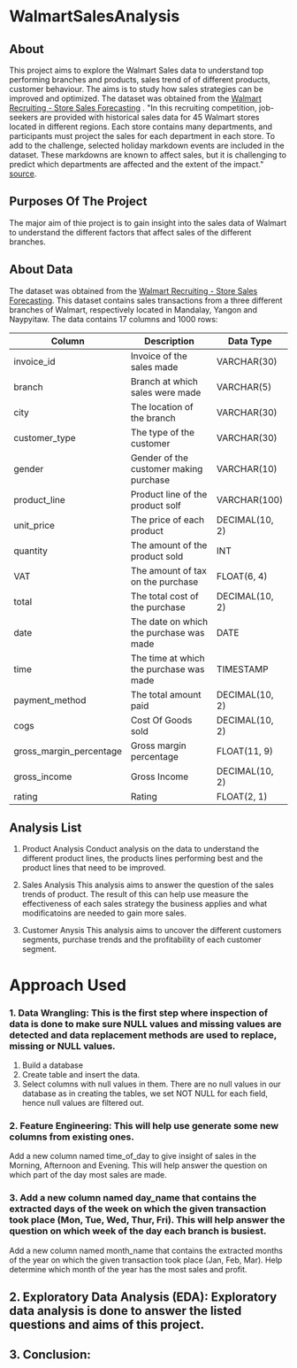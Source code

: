 # WalmartSalesAnalysis

## About
This project aims to explore the Walmart Sales data to understand top performing branches and products, sales trend of of different products, customer behaviour. The aims is to study how sales strategies can be improved and optimized. The dataset was obtained from the [Walmart Recruiting - Store Sales Forecasting](https://www.kaggle.com/c/walmart-recruiting-store-sales-forecasting) .
"In this recruiting competition, job-seekers are provided with historical sales data for 45 Walmart stores located in different regions. Each store contains many departments, and participants must project the sales for each department in each store. To add to the challenge, selected holiday markdown events are included in the dataset. These markdowns are known to affect sales, but it is challenging to predict which departments are affected and the extent of the impact." [source](https://www.kaggle.com/c/walmart-recruiting-store-sales-forecasting).

## Purposes Of The Project
The major aim of thie project is to gain insight into the sales data of Walmart to understand the different factors that affect sales of the different branches.

## About Data
The dataset was obtained from the [Walmart Recruiting - Store Sales Forecasting](https://www.kaggle.com/c/walmart-recruiting-store-sales-forecasting). This dataset contains sales transactions from a three different branches of Walmart, respectively located in Mandalay, Yangon and Naypyitaw. The data contains 17 columns and 1000 rows:

|Column	| Description	| Data Type |
| ----------- | ----------- |----------- |
|invoice_id	| Invoice of the sales made	| VARCHAR(30)|
|branch	|Branch at which sales were made	|VARCHAR(5)|
|city |	The location of the branch	| VARCHAR(30)|
|customer_type | The type of the customer  |	VARCHAR(30)|
|gender  |	Gender of the customer making purchase  |	VARCHAR(10)|
|product_line	 | Product line of the product solf  |	VARCHAR(100)|
|unit_price	 | The price of each product  |	DECIMAL(10, 2)|
|quantity	| The amount of the product sold	| INT|
|VAT	|The amount of tax on the purchase	|FLOAT(6, 4)|
|total	| The total cost of the purchase	|DECIMAL(10, 2)|
|date	|The date on which the purchase was made	| DATE|
|time	| The time at which the purchase was made |	TIMESTAMP|
|payment_method	| The total amount paid	| DECIMAL(10, 2)|
|cogs |	Cost Of Goods sold	| DECIMAL(10, 2)|
|gross_margin_percentage	| Gross margin percentage	| FLOAT(11, 9)|
|gross_income	| Gross Income	| DECIMAL(10, 2)|
|rating	| Rating	| FLOAT(2, 1)|

## Analysis List
1. Product Analysis
Conduct analysis on the data to understand the different product lines, the products lines performing best and the product lines that need to be improved.

2. Sales Analysis
This analysis aims to answer the question of the sales trends of product. The result of this can help use measure the effectiveness of each sales strategy the business applies and what modificatoins are needed to gain more sales.

3. Customer Anysis
This analysis aims to uncover the different customers segments, purchase trends and the profitability of each customer segment.

# Approach Used

### 1. Data Wrangling: This is the first step where inspection of data is done to make sure NULL values and missing values are detected and data replacement methods are used to replace, missing or NULL values.
1. Build a database
2. Create table and insert the data.
3. Select columns with null values in them. There are no null values in our database as in creating the tables, we set NOT NULL for each field, hence null values are filtered out.
   
### 2. Feature Engineering: This will help use generate some new columns from existing ones.
Add a new column named time_of_day to give insight of sales in the Morning, Afternoon and Evening. This will help answer the question on which part of the day most sales are made.

### 3. Add a new column named day_name that contains the extracted days of the week on which the given transaction took place (Mon, Tue, Wed, Thur, Fri). This will help answer the question on which week of the day each branch is busiest.
Add a new column named month_name that contains the extracted months of the year on which the given transaction took place (Jan, Feb, Mar). Help determine which month of the year has the most sales and profit.

## 2. Exploratory Data Analysis (EDA): Exploratory data analysis is done to answer the listed questions and aims of this project.

## 3. Conclusion:
